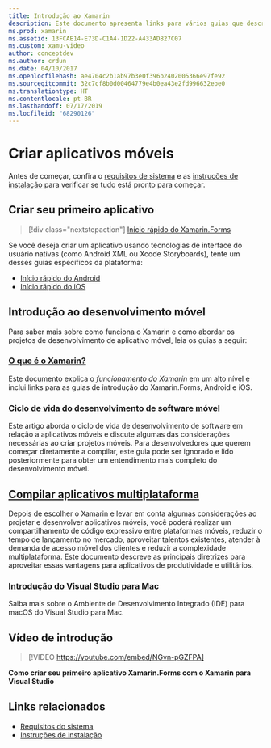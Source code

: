 ```yaml
---
title: Introdução ao Xamarin
description: Este documento apresenta links para vários guias que descrevem como começar no desenvolvimento do Xamarin. O conteúdo dos links descreve como criar um primeiro aplicativo e fornece uma introdução geral ao desenvolvimento móvel.
ms.prod: xamarin
ms.assetid: 13FCAE14-E73D-C1A4-1D22-A433AD827C07
ms.custom: xamu-video
author: conceptdev
ms.author: crdun
ms.date: 04/10/2017
ms.openlocfilehash: ae4704c2b1ab97b3e0f396b2402005366e97fe92
ms.sourcegitcommit: 32c7cf8b0d00464779e4b0ea43e2fd996632ebe0
ms.translationtype: HT
ms.contentlocale: pt-BR
ms.lasthandoff: 07/17/2019
ms.locfileid: "68290126"
---
```

# <a name="building-mobile-apps"></a>Criar aplicativos móveis

Antes de começar, confira o [requisitos de sistema](requirements.md) e as [instruções de instalação](~/get-started/installation/index.md) para verificar se tudo está pronto para começar.

## <a name="build-your-first-app"></a>Criar seu primeiro aplicativo

> [!div class="nextstepaction"]
> [Início rápido do Xamarin.Forms](~/get-started/quickstarts/single-page.md)

Se você deseja criar um aplicativo usando tecnologias de interface do usuário nativas (como Android XML ou Xcode Storyboards), tente um desses guias específicos da plataforma:

- [Início rápido do Android](~/android/get-started/hello-android/hello-android-quickstart.md)
- [Início rápido do iOS](~/ios/get-started/hello-ios/hello-ios-quickstart.md)

## <a name="get-started-with-mobile-development"></a>Introdução ao desenvolvimento móvel

Para saber mais sobre como funciona o Xamarin e como abordar os projetos de desenvolvimento de aplicativo móvel, leia os guias a seguir:

### <a name="what-is-xamarincross-platformget-startedintroduction-to-mobile-developmentmd"></a>[O que é o Xamarin?](~/cross-platform/get-started/introduction-to-mobile-development.md)

Este documento explica o *funcionamento do Xamarin* em um alto nível e inclui links para as guias de introdução do Xamarin.Forms, Android e iOS.

### <a name="mobile-software-development-lifecyclecross-platformget-startedintroduction-to-mobile-sdlcmd"></a>[Ciclo de vida do desenvolvimento de software móvel](~/cross-platform/get-started/introduction-to-mobile-sdlc.md)

Este artigo aborda o ciclo de vida de desenvolvimento de software em relação a aplicativos móveis e discute algumas das considerações necessárias ao criar projetos móveis. Para desenvolvedores que querem começar diretamente a compilar, este guia pode ser ignorado e lido posteriormente para obter um entendimento mais completo do desenvolvimento móvel.

## <a name="building-cross-platform-applicationscross-platformapp-fundamentalsbuilding-cross-platform-applicationsindexmd"></a>[Compilar aplicativos multiplataforma](~/cross-platform/app-fundamentals/building-cross-platform-applications/index.md)

Depois de escolher o Xamarin e levar em conta algumas considerações ao projetar e desenvolver aplicativos móveis, você poderá realizar um compartilhamento de código expressivo entre plataformas móveis, reduzir o tempo de lançamento no mercado, aproveitar talentos existentes, atender à demanda de acesso móvel dos clientes e reduzir a complexidade multiplataforma. Este documento descreve as principais diretrizes para aproveitar essas vantagens para aplicativos de produtividade e utilitários.

### <a name="introducing-visual-studio-for-machttpsdocsmicrosoftcomvisualstudiomac"></a>[Introdução do Visual Studio para Mac](https://docs.microsoft.com/visualstudio/mac/)

Saiba mais sobre o Ambiente de Desenvolvimento Integrado (IDE) para macOS do Visual Studio para Mac.

## <a name="get-started-video"></a>Vídeo de introdução

> [!VIDEO https://youtube.com/embed/NGvn-pGZFPA]

**Como criar seu primeiro aplicativo Xamarin.Forms com o Xamarin para Visual Studio**

## <a name="related-links"></a>Links relacionados

- [Requisitos do sistema](requirements.md)
- [Instruções de instalação](~/get-started/installation/index.md)
